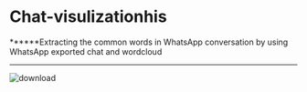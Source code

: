 # Chat-visulizationhis
******Extracting the common words in WhatsApp conversation by using WhatsApp exported chat and wordcloud
******
![download](https://user-images.githubusercontent.com/38010894/109439546-69b21300-7a37-11eb-8b65-ca4d06198814.png)

